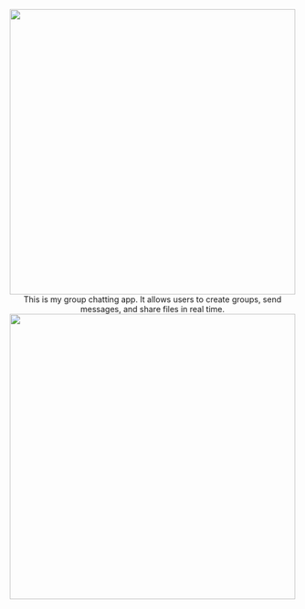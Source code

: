 <p align="center">
  <img src="https://github.com/user-attachments/assets/00fbbe89-07a8-44b3-9fab-e3bbbe555383" width="500"><br>
  This is my group chatting app. It allows users to create groups, send messages, and share files in real time.<br>
  <img src="https://github.com/user-attachments/assets/66d20c02-5a20-423a-8fc8-dab09f7a5ede" width="500">
</p>
